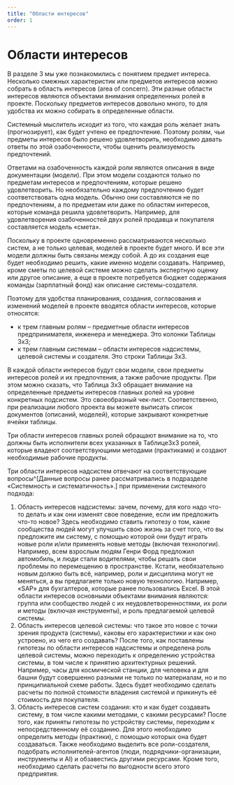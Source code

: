 ```yaml
---
title: "Области интересов"
order: 1
---
```


# Области интересов

В разделе 3 мы уже познакомились с понятием предмет интереса. Несколько смежных характеристик или предметов интересов можно собрать в область интересов (area of concern). Эти разные области интересов являются объектами внимания определенных ролей в проекте. Поскольку предметов интересов довольно много, то для удобства их можно собирать в определенные области.

Системный мыслитель исходит из того, что каждая роль желает знать (прогнозирует), как будет учтено ее предпочтение. Поэтому ролям, чьи предметы интересов было решено удовлетворить, необходимо давать ответы по этой озабоченности, чтобы оценить реализуемость предпочтений.

Ответами на озабоченность каждой роли являются описания в виде документации (модели). При этом модели создаются только по предметам интересов и предпочтениям, которые решено удовлетворить. Но необязательно каждому предпочтению будет соответствовать одна модель. Обычно они составляются не по предпочтениям, а по предметам или даже по областям интересов, которые команда решила удовлетворить. Например, для удовлетворения озабоченностей двух ролей продавца и покупателя составляется модель «смета».

Поскольку в проекте одновременно рассматриваются несколько систем, а не только целевая, моделей в проекте будет много. И все эти модели должны быть связаны между собой. А до их создания еще будет необходимо решить, какие именно модели создавать. Например, кроме сметы по целевой системе можно сделать экспертную оценку или другое описание, а еще в проекте потребуется бюджет содержания команды (зарплатный фонд) как описание системы-создателя.

Поэтому для удобства планирования, создания, согласования и изменений моделей в проекте вводятся области интересов, которые относятся:

* к трем главным ролям – предметные области интересов предпринимателя, инженера и менеджера. Это колонки Таблицы 3х3;
* к трем главным системам – области интересов надсистемы, целевой системы и создателя. Это строки Таблицы 3х3.

В каждой области интересов будут свои модели, свои предметы интересов ролей и их предпочтения, а также рабочие продукты. При этом можно сказать, что Таблица 3х3 обращает внимание на определенные предметы интересов главных ролей на уровне конкретных подсистем. Это своеобразный чек-лист. Соответственно, при реализации любого проекта вы можете выписать список документов (описаний, моделей), которые закрывают конкретные ячейки таблицы.

Три области интересов главных ролей обращают внимание на то, что должны быть исполнители всех указанных в Таблице3х3 ролей, которые владеют соответствующими методами (практиками) и создают необходимые рабочие продукты.

Три области интересов надсистем отвечают на соответствующие вопросы^[Данные вопросы ранее рассматривались в подразделе «Системность и систематичность».] при применении системного подхода:

1. Область интересов надсистемы: зачем, почему, для кого надо что-то делать и как они изменят свое поведение, если им предложить что-то новое? Здесь необходимо ставить гипотезу о том, какие сообщества людей могут улучшить свою жизнь за счет того, что вы предложите им систему, с помощью которой они будут играть новые роли и/или применять новые методы (включая технологии). Например, всем взрослым людям Генри Форд предложил автомобиль, и люди стали водителями, чтобы решать свои проблемы по перемещению в пространстве. Кстати, необязательно новым должно быть всё, например, роли и дисциплина могут не меняться, а вы предлагаете только новую технологию. Например, «SAP» для бухгалтеров, которые ранее пользовались Excel. В этой области интересов основными объектами внимания являются: группа или сообщество людей с их неудовлетворенностями, их роли и методы (включая инструменты), и роль предлагаемой целевой системы.
2. Область интересов целевой системы: что такое это новое с точки зрения продукта (системы), каковы его характеристики и как оно устроено, из чего его создавать? После того, как поставлены гипотезы по области интересов надсистемы и определена роль целевой системы, можно переходить к определению устройства системы, в том числе к принятию архитектурных решений. Например, часы для космической станции, для человека и для башни будут совершенно разными не только по материалам, но и по принципиальной схеме работы. Здесь будет необходимо сделать расчеты по полной стоимости владения системой и прикинуть её стоимость для покупателя.
3. Область интересов систем создания: кто и как будет создавать систему, в том числе какими методами, с какими ресурсами? После того, как приняты гипотезы по устройству системы, переходим к непосредственному её созданию. Для этого необходимо определить методы (практики), с помощью которых она будет создаваться. Также необходимо выделить все роли-создателя, подобрать исполнителей-агентов (люди, подрядчики-организации, инструменты и AI) и обзавестись другими ресурсами. Кроме того, необходимо сделать расчеты по выгодности всего этого предприятия.

